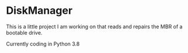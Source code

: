 # DiskManager

This is a little project I am working on that reads and repairs the MBR of a bootable drive.

Currently coding in Python 3.8